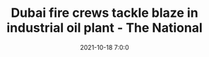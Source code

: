 ---
"title": "Dubai fire crews tackle blaze in industrial oil plant - The National"
"date": "2021-10-18 7:0:0"
"feed_name": "GOOGLENEWSINDUSTRIAL"
"feed_website": "https://news.google.com/search?q=industrial%2Bincident&hl=en-US&gl=US&ceid=US:en"
"feed_rss": "https://news.google.com/rss/search?q=industrial%2Bincident&hl=en-US&gl=US&ceid=US:en"
"link": "https://www.thenationalnews.com/uae/2021/10/18/dubai-fire-crews-tackle-blaze-in-industrial-oil-plant/"
"source": "{'href': 'https://www.thenationalnews.com', 'title': 'The National'}"
"file": "_posts/2021-1-1-eec72fbdda54cd748c9eb462a66a536dd3d82271.md"
"accident": "1"
"drilling": "1"
"dead": "0"
"injured": "0"
"arrested": "0"
"place": "unknown place"
"where": "unknown site"
"causes": "unknown"
"place_uri": "unknown place"
---